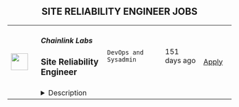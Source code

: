 <div align="center"><h2>SITE RELIABILITY ENGINEER JOBS</h2></div><table><tr>
                <td width="100" height="100" rowspan="2">
                    <img src="https://weworkremotely.com/assets/IsotypeV2-1ebe3dd57673f3e8d02b7490bc0faaef55d6a95d3a4aaf17298bd3ed503ae7fe.svg" width="38px" height="auto">
                </td>
                <td width="300">
                    <h5>Chainlink Labs</h5>
                    <h3> Site Reliability Engineer</h3>
                </td>
                <td width="300">
                    <code>DevOps and Sysadmin</code>
                </td>
                <td width="200">
                <text>151 days ago</text>
                </td>
                <td width="100" rowspan="2">
                <a href="https://weworkremotely.com/remote-jobs/chainlink-labs-site-reliability-engineer-1" align="right" target="_blank">Apply</a>
                </td>
            </tr>
            <tr>
                <td colspan="3">
                <details><summary>Description</summary>
                

<p>
  <strong>Headquarters:</strong> United States
    <br /><strong>URL:</strong> <a href="http://chain.link">http://chain.link</a>
</p>

<div>
<strong>All roles with Chainlink Labs are globally remote-based. We encourage you to apply regardless of your location.</strong><br><br>The infrastructure team enables Chainlink development and maintains services that support the health of the most widely-adopted oracle network in the world. As a Site Reliability Engineer, you will help us solve some of the unique challenges of blockchain oracle architecture and be primarily responsible for the Chainlink ecosystem's off-chain part.</div><div><br></div><div>We are distributed across time zones and continents, and we embrace remote work. In the Infrastructure team, we follow the infrastructure-as-code approach and practice GitOps. Our on-call rotation uses the follow-the-sun pattern: you will be on call some of the time, but there should not be any overnight shifts.</div><div><br></div><div>We all have different backgrounds and are determined to help you succeed no matter where you are or who you are. If you think you would do a great job at Chainlink, we are looking forward to speaking with you, even if you don't match 100% of the job requirements: those describe people we've usually had a great time working with, but they're not a tick-box exercise.<br><br><strong>Your Impact</strong>
</div><ul>
<li>Support monitoring services that watch over the entire Chainlink network. </li>
<li>Deploy and maintain various externally-facing services like reference Chainlink nodes used by developers and customers (including critical services such as Chainlink VRF).</li>
<li>Improve the reliability and observability of our internal infrastructure. </li>
<li>Provide our engineers with a reliable release pipeline and empower them to release and deploy Chainlink and adjacent tools extremely quickly.</li>
</ul><div><br></div><div><strong>Requirements </strong></div><ul>
<li>5+ years of relevant professional experience. You have a software engineering background or an operations background and have worked as an SRE (or in a very close position) before.</li>
<li>Experience with system architecture. You can create a design document for a cross-region load-balancing app with five microservices, a PostgreSQL cluster, a caching layer, and a Kafka queue—and then implement it on AWS.</li>
<li>Experience with CI/CD pipelines. You can troubleshoot an existing pipeline or build your own, and you've probably worked on both software delivery and cloud-based services deployment.</li>
<li>Experience with distributed systems and container orchestration. You have built or maintained complex Kubernetes clusters before.</li>
<li>Ability to read and write code. You can understand precisely why a recent code change led to degraded performance; you can write scripts and tools to automate routine tasks and eliminate toil.</li>
<li>Strong communication skills. You can give and receive constructive feedback, and you do not shy away from planning meetings and code reviews.</li>
</ul><div><br></div><div><strong>Preferred Qualifications</strong></div><ul>
<li>Professional experience with Golang, TypeScript, or both. </li>
<li>Excitement for blockchain, Web 3.0, and similar decentralized technologies. </li>
<li>Experience running blockchain full node operator is a big plus. </li>
<li>Experience with Chainlink as a developer or a node operator is a big plus.</li>
<li>Comfort working with network protocols, proxies, and load balancers.</li>
<li>Experience with information security and DevSecOps.</li>
<li>Experience working remotely in a distributed team.</li>
<li>We are giving slight preference to candidates who live in the UTC to UTC+8 range due to our on-call schedule for this particular opening.</li>
</ul><div><br></div><div>
<strong>Our Stack<br></strong>Some of the tools and services we use daily or almost daily are:</div><div><br></div><div>AWS; Terraform/Terragrunt; Kubernetes, Calico and ArgoCD; Prometheus and Grafana; GitHub Actions; Packer</div><div><br></div><div>We expect you to be comfortable with most of those tools and very proficient in several of them.<br><br><strong>About Us</strong><br>Chainlink is the industry standard oracle network for connecting smart contracts to the real world. With Chainlink, developers can build hybrid smart contracts that combine on-chain code with an extensive collection of secure off-chain services powered by Decentralized Oracle Networks. Managed by a global, decentralized community of hundreds of thousands of people, Chainlink is introducing a fairer model for contracts. Its network currently secures billions of dollars in value for smart contracts across the decentralized finance (DeFi), insurance, and gaming ecosystems, among others. The full vision of the Chainlink Network can be found in the <a href="https://research.chain.link/whitepaper-v2.pdf">Chainlink 2.0 whitepaper</a>. Chainlink is trusted by hundreds of organizations—from global enterprises to projects at the forefront of the blockchain economy—to deliver definitive truth via secure, reliable data.  </div><div><br></div><div>This role is location agnostic anywhere in the world, but we ask that you overlap some working hours with Eastern Standard Time (EST).</div><div><br></div><div>We are a fully distributed team and have the tools and benefits to support you in your remote work environment.</div><div><br></div><div><em>Chainlink Labs is an Equal Opportunity Employer.</em></div><div><br></div>

<p><strong>To apply:</strong> <a href="https://weworkremotely.com/remote-jobs/chainlink-labs-site-reliability-engineer-1">https://weworkremotely.com/remote-jobs/chainlink-labs-site-reliability-engineer-1</a></p>

                </details>
                </td>
            </tr></table>